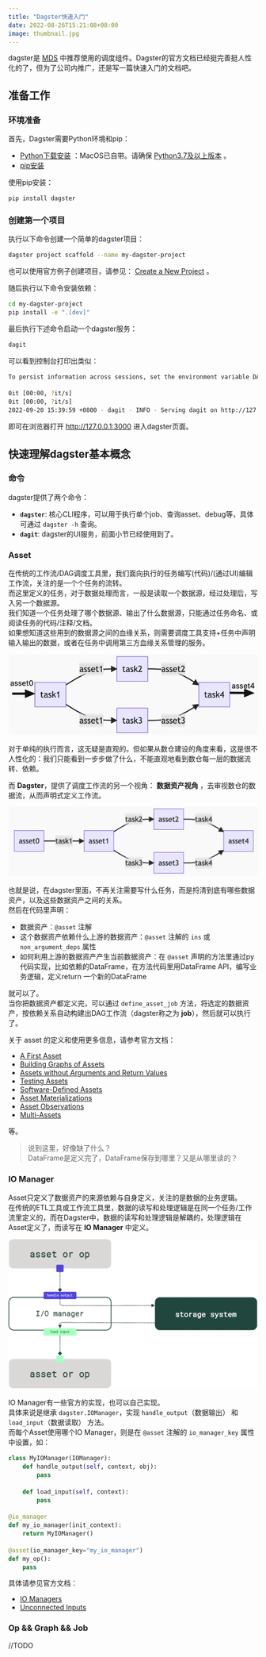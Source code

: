 ```yaml
---
title: "Dagster快速入门"
date: 2022-08-26T15:21:08+08:00
image: thumbnail.jpg
---
```


dagster是 [MDS](https://octolis.com/blog/modern-stack-data) 中推荐使用的调度组件。Dagster的官方文档已经挺完善挺人性化的了，但为了公司内推广，还是写一篇快速入门的文档吧。

## 准备工作

### 环境准备

首先，Dagster需要Python环境和pip：

- [Python下载安装](https://www.python.org/downloads/) ：MacOS已自带。请确保 [Python3.7及以上版本](https://github.com/dagster-io/dagster/releases/tag/1.0.0) 。
- [pip安装](https://pip.pypa.io/en/stable/installation/)

使用pip安装：

```bash
pip install dagster
```

### 创建第一个项目

执行以下命令创建一个简单的dagster项目：

```bash
dagster project scaffold --name my-dagster-project
```

也可以使用官方例子创建项目，请参见： [Create a New Project](https://docs.dagster.io/getting-started/create-new-project) 。

随后执行以下命令安装依赖：

```bash
cd my-dagster-project
pip install -e ".[dev]"
```

最后执行下述命令启动一个dagster服务：

```bash
dagit
```

可以看到控制台打印出类似：

```bash
To persist information across sessions, set the environment variable DAGSTER_HOME to a directory to use.

0it [00:00, ?it/s]
0it [00:00, ?it/s]
2022-09-20 15:39:59 +0800 - dagit - INFO - Serving dagit on http://127.0.0.1:3000 in process 37014
```

即可在浏览器打开 http://127.0.0.1:3000 进入dagster页面。

## 快速理解dagster基本概念

### 命令

dagster提供了两个命令：

- **`dagster`**: 核心CLI程序，可以用于执行单个job、查询asset、debug等，具体可通过 `dagster -h` 查询。
- **`dagit`**: dagster的UI服务，前面小节已经使用到了。

### Asset

在传统的工作流/DAG调度工具里，我们面向执行的任务编写(代码)/(通过UI)编辑工作流，关注的是一个个任务的流转。  
而这里定义的任务，对于数据处理而言，一般是读取一个数据源，经过处理后，写入另一个数据源。  
我们知道一个任务处理了哪个数据源、输出了什么数据源，只能通过任务命名、或阅读任务的代码/注释/文档。  
如果想知道这些用到的数据源之间的血缘关系，则需要调度工具支持+任务中声明输入输出的数据，或者在任务中调用第三方血缘关系管理的服务。  

![任务视角](task.png)

对于单纯的执行而言，这无疑是直观的。但如果从数仓建设的角度来看，这是很不人性化的：我们只能看到一步步做了什么，不能直观地看到数仓每一层的数据流转、依赖。  

而 **Dagster**，提供了调度工作流的另一个视角： **数据资产视角** ，去审视数仓的数据流，从而声明式定义工作流。  

![数据资产视角](asset.png)

也就是说，在dagster里面，不再关注需要写什么任务，而是捋清到底有哪些数据资产，以及这些数据资产之间的关系。  
然后在代码里声明：

- 数据资产：`@asset` 注解
- 这个数据资产依赖什么上游的数据资产：`@asset` 注解的 `ins` 或 `non_argument_deps` 属性
- 如何利用上游的数据资产产生当前数据资产：在 `@asset` 声明的方法里通过py代码实现，比如依赖的DataFrame，在方法代码里用DataFrame API，编写业务逻辑，定义return 一个新的DataFrame

就可以了。  
当你把数据资产都定义完，可以通过 `define_asset_job` 方法，将选定的数据资产，按依赖关系自动构建出DAG工作流（dagster称之为 **job**），然后就可以执行了。

关于 asset 的定义和使用更多信息，请参考官方文档：

- [A First Asset](https://docs.dagster.io/tutorial/assets/defining-an-asset)
- [Building Graphs of Assets](https://docs.dagster.io/tutorial/assets/asset-graph)
- [Assets without Arguments and Return Values](https://docs.dagster.io/tutorial/assets/non-argument-deps)
- [Testing Assets](https://docs.dagster.io/tutorial/assets/testing-assets)
- [Software-Defined Assets](https://docs.dagster.io/concepts/assets/software-defined-assets)
- [Asset Materializations](https://docs.dagster.io/concepts/assets/asset-materializations)
- [Asset Observations](https://docs.dagster.io/concepts/assets/asset-observations)
- [Multi-Assets](https://docs.dagster.io/concepts/assets/multi-assets)

等。

> 说到这里，好像缺了什么？  
> DataFrame是定义完了，DataFrame保存到哪里？又是从哪里读的？

### IO Manager

Asset只定义了数据资产的来源依赖与自身定义，关注的是数据的业务逻辑。  
在传统的ETL工具或工作流工具里，数据的读写和处理逻辑是在同一个任务/工作流里定义的，而在Dagster中，数据的读写和处理逻辑是解耦的，处理逻辑在Asset定义了，而读写在 **IO Manager** 中定义。  

![IO Manager](io-manager.png)

IO Manager有一些官方的实现，也可以自己实现。  
具体来说是继承 `dagster.IOManager`，实现 `handle_output`（数据输出） 和 `load_input`（数据读取） 方法。  
而每个Asset使用哪个IO Manager，则是在 `@asset` 注解的 `io_manager_key` 属性中设置，如：  

```python
class MyIOManager(IOManager):
    def handle_output(self, context, obj):
        pass

    def load_input(self, context):
        pass

@io_manager
def my_io_manager(init_context):
    return MyIOManager()

@asset(io_manager_key="my_io_manager")
def my_op():
    pass
```

具体请参见官方文档：

- [IO Managers](https://docs.dagster.io/concepts/io-management/io-managers)
- [Unconnected Inputs](https://docs.dagster.io/concepts/io-management/unconnected-inputs)

### Op && Graph && Job

//TODO

